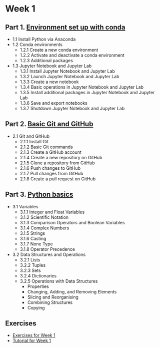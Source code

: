 # Week 1

## Part 1. [Environment set up with conda](01_01_setting_env.ipynb)
- 1.1 Install Python via Anaconda
- 1.2 Conda environments
    - 1.2.1 Create a new conda environment
    - 1.2.2 Activate and deactivate a conda environment
    - 1.2.3 Additional packages
- 1.3 Jupyter Notebook and Jupyter Lab
    - 1.3.1 Install Jupyter Notebook and Jupyter Lab
    - 1.3.2 Launch Jupyter Notebook and Jupyter Lab
    - 1.3.3 Create a new notebook
    - 1.3.4 Basic operations in Jupyter Notebook and Jupyter Lab
    - 1.3.5 Install additional packages in Jupyter Notebook and Jupyter Lab
    - 1.3.6 Save and export notebooks
    - 1.3.7 Shutdown Jupyter Notebook and Jupyter Lab

## Part 2. [Basic Git and GitHub](01_02_git_github.ipynb)
- 2.1 Git and GitHub
    - 2.1.1 Install Git
    - 2.1.2 Basic Git commands
    - 2.1.3 Create a GitHub account
    - 2.1.4 Create a new repository on GitHub
    - 2.1.5 Clone a repository from GitHub
    - 2.1.6 Push changes to GitHub
    - 2.1.7 Pull changes from GitHub
    - 2.1.8 Create a pull request on GitHub   

## Part 3. [Python basics](01_03_python_basics.ipynb)
- 3.1 Variables
    - 3.1.1 Integer and Float Variables
    - 3.1.2 Scientific Notation
    - 3.1.3 Comparison Operators and Boolean Variables
    - 3.1.4 Complex Numbers
    - 3.1.5 Strings
    - 3.1.6 Casting
    - 3.1.7 None Type
    - 3.1.8 Operator Precedence
- 3.2 Data Structures and Operations
    - 3.2.1 Lists
    - 3.2.2 Tuples
    - 3.2.3 Sets
    - 3.2.4 Dictionaries
    - 3.2.5 Operations with Data Structures 
        - Properties
        - Changing, Adding, and Removing Elements
        - Slicing and Reorganising
        - Combining Structures
        - Copying

## Exercises
- [Exercises for Week 1](pyqm-ex.1.ipynb)
- [Tutorial for Week 1](week1-tut1.ipynb)
  
